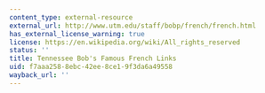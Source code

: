 ```yaml
---
content_type: external-resource
external_url: http://www.utm.edu/staff/bobp/french/french.html
has_external_license_warning: true
license: https://en.wikipedia.org/wiki/All_rights_reserved
status: ''
title: Tennessee Bob's Famous French Links
uid: f7aaa258-8ebc-42ee-8ce1-9f3da6a49558
wayback_url: ''
---
```

